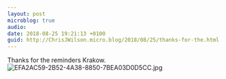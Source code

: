 ```yaml
---
layout: post
microblog: true
audio: 
date: 2018-08-25 19:21:13 +0100
guid: http://ChrisJWilson.micro.blog/2018/08/25/thanks-for-the.html
---
```

Thanks for the reminders Krakow. 
![EFA2AC59-2B52-4A38-8850-7BEA03D0D5CC.jpg](http://chrisjwilson.me/uploads/2018/9a10c2a434.jpg)
